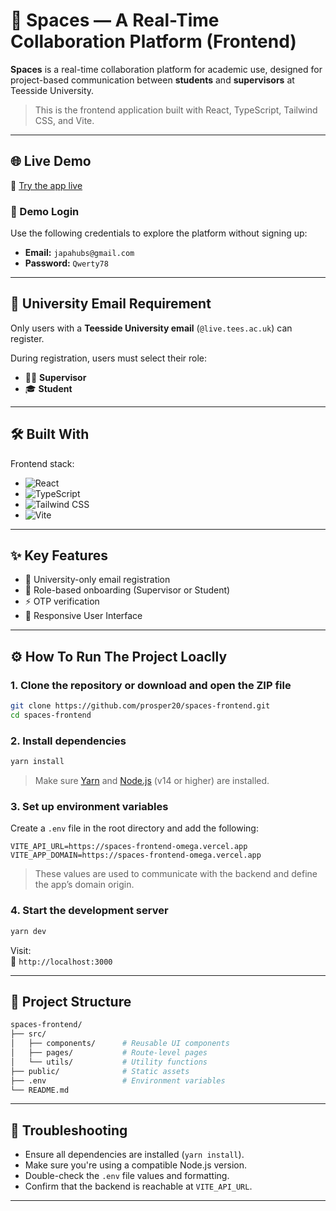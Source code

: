 # 🚀 Spaces — A Real-Time Collaboration Platform (Frontend)

**Spaces** is a real-time collaboration platform for academic use, designed for project-based communication between **students** and **supervisors** at Teesside University.

> This is the frontend application built with React, TypeScript, Tailwind CSS, and Vite.

---

## 🌐 Live Demo

🧪 [Try the app live](https://spaces-frontend-lovat.vercel.app)

### 🔐 Demo Login

Use the following credentials to explore the platform without signing up:

- **Email:** `japahubs@gmail.com`
- **Password:** `Qwerty78`

---

## 📌 University Email Requirement

Only users with a **Teesside University email** (`@live.tees.ac.uk`) can register.

During registration, users must select their role:

- 👨‍🏫 **Supervisor**
- 🎓 **Student**

---

## 🛠️ Built With

Frontend stack:

- ![React](https://img.shields.io/badge/React.js-20232A?style=for-the-badge&logo=react&logoColor=61DAFB)
- ![TypeScript](https://img.shields.io/badge/TypeScript-007ACC?style=for-the-badge&logo=typescript&logoColor=white)
- ![Tailwind CSS](https://img.shields.io/badge/Tailwind_CSS-06B6D4?style=for-the-badge&logo=tailwind-css&logoColor=white)
- ![Vite](https://img.shields.io/badge/Vite-646CFF?style=for-the-badge&logo=vite&logoColor=white)

---

## ✨ Key Features

- 🔐 University-only email registration
- 👥 Role-based onboarding (Supervisor or Student)
- ⚡ OTP verification
- 🧘 Responsive User Interface

---

## ⚙️ How To Run The Project Loaclly

### 1. Clone the repository or download and open the ZIP file

```bash
git clone https://github.com/prosper20/spaces-frontend.git
cd spaces-frontend
```

### 2. Install dependencies

```bash
yarn install
```

> Make sure [Yarn](https://classic.yarnpkg.com/en/docs/install) and [Node.js](https://nodejs.org/) (v14 or higher) are installed.

### 3. Set up environment variables

Create a `.env` file in the root directory and add the following:

```env
VITE_API_URL=https://spaces-frontend-omega.vercel.app
VITE_APP_DOMAIN=https://spaces-frontend-omega.vercel.app
```

> These values are used to communicate with the backend and define the app’s domain origin.

### 4. Start the development server

```bash
yarn dev
```

Visit:  
📍 `http://localhost:3000`

---

## 🧩 Project Structure

```bash
spaces-frontend/
├── src/
│   ├── components/      # Reusable UI components
│   ├── pages/           # Route-level pages
│   └── utils/           # Utility functions
├── public/              # Static assets
├── .env                 # Environment variables
└── README.md
```

---

## 🧪 Troubleshooting

- Ensure all dependencies are installed (`yarn install`).
- Make sure you're using a compatible Node.js version.
- Double-check the `.env` file values and formatting.
- Confirm that the backend is reachable at `VITE_API_URL`.

---
